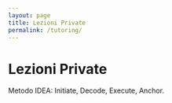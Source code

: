 ```yaml
---
layout: page
title: Lezioni Private
permalink: /tutoring/
---
```


# Lezioni Private

Metodo IDEA: Initiate, Decode, Execute, Anchor.
